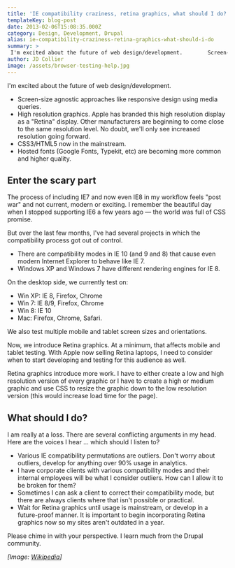 ```yaml
---
title: 'IE compatibility craziness, retina graphics, what should I do?'
templateKey: blog-post
date: 2013-02-06T15:08:35.000Z
category: Design, Development, Drupal
alias: ie-compatibility-craziness-retina-graphics-what-should-i-do
summary: > 
 I'm excited about the future of web design/development.   		Screen-size agnostic approaches like responsive design using media queries.   		High resolution graphics. Apple has branded this high resolution display as a "Retina" display. Other manufacturers are beginning to come close to the same resolution level. No doubt, we'll only see increased resolution going forward.  		CSS3/HTML5 now in the mainstream.  		Hosted fonts (Google Fonts, Typekit, etc) are becoming more common and higher quality.  	Enter the scary part The process of including IE7 and now even IE8 in my workflow feels "post war" and not current, modern or exciting. I remember the beautiful day when I stopped supporting IE6 a few years ago — the world was full of CSS promise.
author: JD Collier
image: /assets/browser-testing-help.jpg
---
```


I'm excited about the future of web design/development. 

*   Screen-size agnostic approaches like responsive design using media queries. 
*   High resolution graphics. Apple has branded this high resolution display as a "Retina" display. Other manufacturers are beginning to come close to the same resolution level. No doubt, we'll only see increased resolution going forward.
*   CSS3/HTML5 now in the mainstream.
*   Hosted fonts (Google Fonts, Typekit, etc) are becoming more common and higher quality.

Enter the scary part
--------------------

The process of including IE7 and now even IE8 in my workflow feels "post war" and not current, modern or exciting. I remember the beautiful day when I stopped supporting IE6 a few years ago — the world was full of CSS promise.

But over the last few months, I've had several projects in which the compatibility process got out of control.

*   There are compatibility modes in IE 10 (and 9 and 8) that cause even modern Internet Explorer to behave like IE 7.
*   Windows XP and Windows 7 have different rendering engines for IE 8. 

On the desktop side, we currently test on: 

*   Win XP: IE 8, Firefox, Chrome
*   Win 7: IE 8/9, Firefox, Chrome
*   Win 8: IE 10
*   Mac: Firefox, Chrome, Safari.

We also test multiple mobile and tablet screen sizes and orientations.

Now, we introduce Retina graphics. At a minimum, that affects mobile and tablet testing. With Apple now selling Retina laptops, I need to consider when to start developing and testing for this audience as well.

Retina graphics introduce more work. I have to either create a low and high resolution version of every graphic or I have to create a high or medium graphic and use CSS to resize the graphic down to the low resolution version (this would increase load time for the page).

What should I do?
-----------------

I am really at a loss. There are several conflicting arguments in my head. Here are the voices I hear … which should I listen to?

*   Various IE compatibility permutations are outliers. Don't worry about outliers, develop for anything over 90% usage in analytics.
*   I have corporate clients with various compatibility modes and their internal employees will be what I consider outliers. How can I allow it to be broken for them?
*   Sometimes I can ask a client to correct their compatibility mode, but there are always clients where that isn't possible or practical.
*   Wait for Retina graphics until usage is mainstream, or develop in a future-proof manner. It is important to begin incorporating Retina graphics now so my sites aren't outdated in a year.

Please chime in with your perspective. I learn much from the Drupal community.

_\[Image: [Wikipedia](https://en.wikipedia.org/wiki/File:The_Scream.jpg)\]_